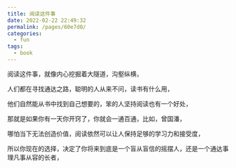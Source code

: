 ```yaml
---
title: 阅读这件事
date: 2022-02-22 22:49:32
permalink: /pages/60e7d0/
categories:
  - fun
tags:
  - book
---
```

阅读这件事，就像内心挖掘着大隧道，沟壑纵横，

人们都在寻找通达之路，聪明的人从来不问，读书有什么用，

他们自然能从书中找到自己想要的，笨的人坚持阅读也有一个好处，

那就是如果你有一天你开窍了，你就会一通百通，比如，曾国潘，

哪怕当下无法创造价值，阅读依然可以让人保持足够的学习力和接受度，

所以你现在的选择，决定了你将来到底是一个盲从盲信的摇摆人，还是一个通达事理凡事从容的长者，